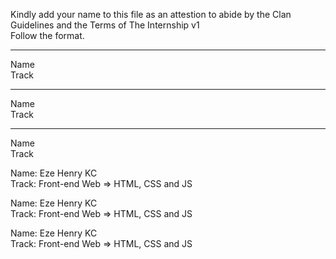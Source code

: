 Kindly add your name to this file as an attestion to abide by the Clan Guidelines and the Terms of The Internship v1
<br/> Follow the format.<br/> 
___
Name <br/>
Track
___
Name <br/>
Track
___
Name <br/>
Track

Name: Eze Henry KC <br/>
Track: Front-end Web => HTML, CSS and JS

Name: Eze Henry KC <br/>
Track: Front-end Web => HTML, CSS and JS

Name: Eze Henry KC <br/>
Track: Front-end Web => HTML, CSS and JS
